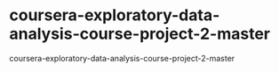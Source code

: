 # coursera-exploratory-data-analysis-course-project-2-master
coursera-exploratory-data-analysis-course-project-2-master
